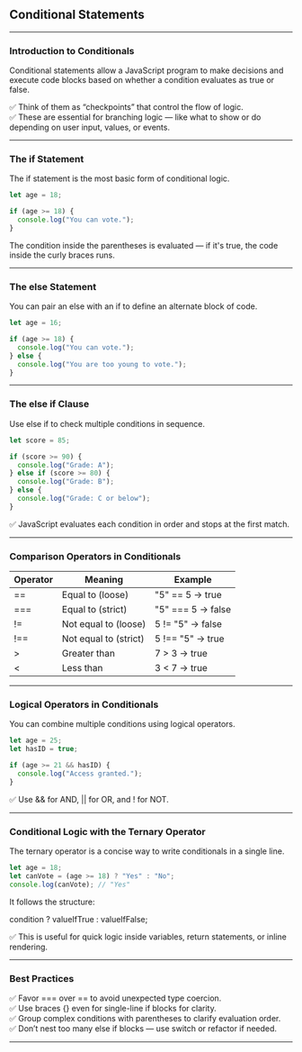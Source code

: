 ## Conditional Statements

---

### Introduction to Conditionals

<span class="emphasis">Conditional statements</span> allow a JavaScript program to make decisions and execute code blocks based on whether a condition evaluates as <span class="secondEmphasis">true</span> or <span class="secondEmphasis">false</span>.

✅ Think of them as “checkpoints” that control the flow of logic.  
✅ These are essential for branching logic — like what to show or do depending on user input, values, or events.

---

### The if Statement

The <span class="codeSnip">if</span> statement is the most basic form of conditional logic.

```javascript
let age = 18;

if (age >= 18) {
  console.log("You can vote.");
}
```

The condition inside the parentheses is evaluated — if it's true, the code inside the curly braces runs.

---

### The else Statement

You can pair an <span class="codeSnip">else</span> with an <span class="codeSnip">if</span> to define an alternate block of code.

```javascript
let age = 16;

if (age >= 18) {
  console.log("You can vote.");
} else {
  console.log("You are too young to vote.");
}
```

---

### The else if Clause

Use <span class="codeSnip">else if</span> to check multiple conditions in sequence.

```javascript
let score = 85;

if (score >= 90) {
  console.log("Grade: A");
} else if (score >= 80) {
  console.log("Grade: B");
} else {
  console.log("Grade: C or below");
}
```

✅ JavaScript evaluates each condition in order and stops at the first match.

---

### Comparison Operators in Conditionals

<table class="notesTable">
  <thead>
    <tr class="tableHeader">
      <th class="tableCellHeader">Operator</th>
      <th class="tableCellHeader">Meaning</th>
      <th class="tableCellHeader">Example</th>
    </tr>
  </thead>
  <tbody>
    <tr class="tableRow">
      <td class="tableCell"><span class="codeSnip">==</span></td>
      <td class="tableCell">Equal to (loose)</td>
      <td class="tableCell"><span class="codeSnip">"5" == 5</span> → true</td>
    </tr>
    <tr class="tableRow">
      <td class="tableCell"><span class="codeSnip">===</span></td>
      <td class="tableCell">Equal to (strict)</td>
      <td class="tableCell"><span class="codeSnip">"5" === 5</span> → false</td>
    </tr>
    <tr class="tableRow">
      <td class="tableCell"><span class="codeSnip">!=</span></td>
      <td class="tableCell">Not equal to (loose)</td>
      <td class="tableCell"><span class="codeSnip">5 != "5"</span> → false</td>
    </tr>
    <tr class="tableRow">
      <td class="tableCell"><span class="codeSnip">!==</span></td>
      <td class="tableCell">Not equal to (strict)</td>
      <td class="tableCell"><span class="codeSnip">5 !== "5"</span> → true</td>
    </tr>
    <tr class="tableRow">
      <td class="tableCell"><span class="codeSnip">></span></td>
      <td class="tableCell">Greater than</td>
      <td class="tableCell"><span class="codeSnip">7 > 3</span> → true</td>
    </tr>
    <tr class="tableRow">
      <td class="tableCell"><span class="codeSnip"><</span></td>
      <td class="tableCell">Less than</td>
      <td class="tableCell"><span class="codeSnip">3 < 7</span> → true</td>
    </tr>
  </tbody>
</table>

---

### Logical Operators in Conditionals

You can combine multiple conditions using logical operators.

```javascript
let age = 25;
let hasID = true;

if (age >= 21 && hasID) {
  console.log("Access granted.");
}
```

✅ Use <span class="codeSnip">&&</span> for AND, <span class="codeSnip">||</span> for OR, and <span class="codeSnip">!</span> for NOT.

---

### Conditional Logic with the Ternary Operator

The ternary operator is a concise way to write conditionals in a single line.

```javascript
let age = 18;
let canVote = (age >= 18) ? "Yes" : "No";
console.log(canVote); // "Yes"
```

It follows the structure:

<span class="codeSnip">condition ? valueIfTrue : valueIfFalse;</span>

✅ This is useful for quick logic inside variables, return statements, or inline rendering.

---

### Best Practices

✅ Favor <span class="codeSnip">===</span> over <span class="codeSnip">==</span> to avoid unexpected type coercion.  
✅ Use braces <span class="codeSnip">{}</span> even for single-line <span class="codeSnip">if</span> blocks for clarity.  
✅ Group complex conditions with parentheses to clarify evaluation order.  
✅ Don’t nest too many <span class="codeSnip">else if</span> blocks — use <span class="codeSnip">switch</span> or refactor if needed.

---
